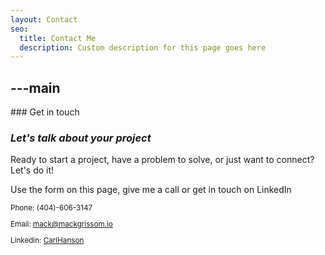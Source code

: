 ```yaml
---
layout: Contact
seo:
  title: Contact Me
  description: Custom description for this page goes here
---
```




---main
---

<PageTitle>
  ### Get in touch

  ### _Let's talk about your project_
</PageTitle>

Ready to start a project, have a problem to solve, or just want to connect? Let's do it!

Use the form on this page, give me a call or get in touch on LinkedIn

<Sep size="12" />

<small>
  <Icon src="/icons/call.svg" className="inline mr-2 align-middle fill-current text-omega-500" /> Phone: (404)-606-3147

  <Icon src="/icons/mail.svg" className="mr-2 inline align-middle fill-current text-omega-500" /> Email: mack@mackgrissom.io

  <Icon src="/icons/logo-linkedin.svg" className="mr-2 inline align-middle fill-current text-omega-500" /> Linkedin: [CarlHanson](http://linkedin.com/mackgrissom)

  
</small>